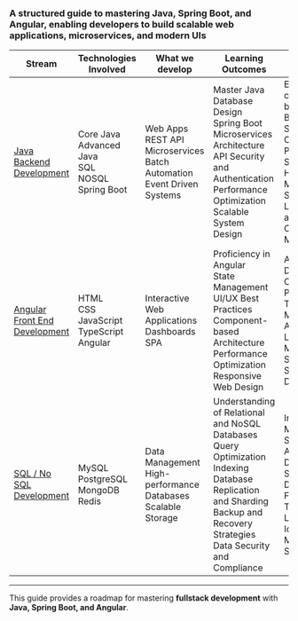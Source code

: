 ### A structured guide to mastering Java, Spring Boot, and Angular, enabling developers to build scalable web applications, microservices, and modern UIs

| Stream                    | Technologies Involved                                  | What we develop                                           | Learning Outcomes                                          | Realtime Projects                                         |
|---------------------------|------------------------------------------------------|----------------------------------------------------------|----------------------------------------------------------|----------------------------------------------------------|
| [Java Backend Development](./java) | Core Java  <br> Advanced Java  <br> SQL  <br> NOSQL  <br> Spring Boot | Web Apps  <br> REST API  <br> Microservices  <br> Batch Automation  <br> Event Driven Systems | Master Java  <br> Database Design  <br> Spring Boot  <br> Microservices Architecture  <br> API Security and Authentication  <br> Performance Optimization  <br> Scalable System Design | E-commerce backend  <br>  Banking System  <br>  Order Processing System  <br>  Healthcare Management System  <br>  Logistics and Supply Chain Management |
| [Angular Front End Development](./angular) | HTML  <br> CSS  <br> JavaScript  <br> TypeScript  <br> Angular | Interactive Web Applications  <br> Dashboards  <br> SPA | Proficiency in Angular  <br> State Management  <br> UI/UX Best Practices  <br> Component-based Architecture  <br> Performance Optimization  <br> Responsive Web Design | Admin Dashboard  <br>  Customer Portal  <br>  Task Management App  <br>  Learning Management System  <br>  Social Media Dashboard |
| [SQL / No SQL Development](./database)  | MySQL  <br> PostgreSQL  <br> MongoDB  <br> Redis | Data Management  <br> High-performance Databases  <br> Scalable Storage | Understanding of Relational and NoSQL Databases  <br> Query Optimization  <br> Indexing  <br> Database Replication and Sharding  <br> Backup and Recovery Strategies  <br> Data Security and Compliance | Inventory Management System  <br>  Analytics Dashboard  <br>  Social Media Data Storage  <br>  Financial Transactions Ledger  <br>  IoT Data Management System |

---

This guide provides a roadmap for mastering **fullstack development** with **Java, Spring Boot, and Angular**.

